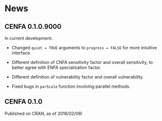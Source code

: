 
News
====

CENFA 0.1.0.9000
----------------

In current development.

-   Changed `quiet = TRUE` arguments to `progress = FALSE` for more intuitive interface.

-   Different definition of CNFA sensitivity factor and overall sensitivity, to better agree with ENFA specialization factor.

-   Different definition of vulnerability factor and overall vulnerability.

-   Fixed bugs in `parScale` function involving parallel methods.

CENFA 0.1.0
-----------

Published on CRAN, as of 2018/02/06!

